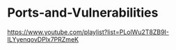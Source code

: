 # Ports-and-Vulnerabilities

https://www.youtube.com/playlist?list=PLolWu2T8ZB9I-ILYyenqovDPlx7PRZmeK
